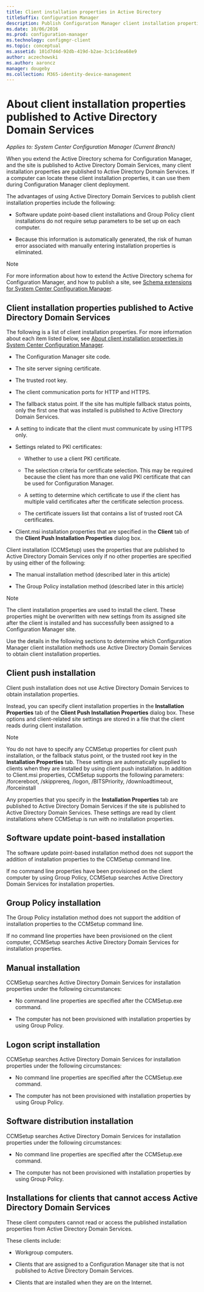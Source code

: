 ```yaml
---
title: Client installation properties in Active Directory
titleSuffix: Configuration Manager
description: Publish Configuration Manager client installation properties to Active Directory Domain Services.
ms.date: 10/06/2016
ms.prod: configuration-manager
ms.technology: configmgr-client
ms.topic: conceptual
ms.assetid: 101d7d4d-92db-419d-b2ae-3c1c1dea68e9
author: aczechowski
ms.author: aaroncz
manager: dougeby
ms.collection: M365-identity-device-management
---
```


# About client installation properties published to Active Directory Domain Services

*Applies to: System Center Configuration Manager (Current Branch)*

When you extend the Active Directory schema for Configuration Manager, and the site is published to Active Directory Domain Services, many client installation properties are published to Active Directory Domain Services. If a computer can locate these client installation properties, it can use them during Configuration Manager client deployment.  

 The advantages of using Active Directory Domain Services to publish client installation properties include the following:  

-   Software update point-based client installations and Group Policy client installations do not require setup parameters to be set up on each computer.  

-   Because this information is automatically generated, the risk of human error associated with manually entering installation properties is eliminated.  

> [!NOTE]  
>  For more information about how to extend the Active Directory schema for Configuration Manager, and how to publish a site, see [Schema extensions for System Center Configuration Manager](../../plan-design/network/schema-extensions.md).  

## Client installation properties published to Active Directory Domain Services  
The following is a list of client installation properties. For more information about each item listed below, see [About client installation properties in System Center Configuration Manager](../../../core/clients/deploy/about-client-installation-properties.md).  

- The Configuration Manager site code.  

- The site server signing certificate.  

- The trusted root key.  

- The client communication ports for HTTP and HTTPS.  

- The fallback status point. If the site has multiple fallback status points, only the first one that was installed is published to Active Directory Domain Services.  

- A setting to indicate that the client must communicate by using HTTPS only.  

- Settings related to PKI certificates:  

  -   Whether to use a client PKI certificate.  

  -   The selection criteria for certificate selection. This may be required because the client has more than one valid PKI certificate that can be used for Configuration Manager.  

  -   A setting to determine which certificate to use if the client has multiple valid certificates after the certificate selection process.  

  -   The certificate issuers list that contains a list of trusted root CA certificates.  

- Client.msi installation properties that are specified in the **Client** tab of the **Client Push Installation Properties** dialog box.

Client installation (CCMSetup) uses the properties that are published to Active Directory Domain Services only if no other properties are specified by using either of the following:  

-   The manual installation method (described later in this article)

-   The Group Policy installation method (described later in this article)

> [!NOTE]  
>  The client installation properties are used to install the client. These properties might be overwritten with new settings from its assigned site after the client is installed and has successfully been assigned to a Configuration Manager site.  

 Use the details in the following sections to determine which Configuration Manager client installation methods use Active Directory Domain Services to obtain client installation properties.  

## Client push installation  
 Client push installation does not use Active Directory Domain Services to obtain installation properties.  

 Instead, you can specify client installation properties in the **Installation Properties** tab of the **Client Push Installation Properties** dialog box. These options and client-related site settings are stored in a file that the client reads during client installation.  

> [!NOTE]  
>  You do not have to specify any CCMSetup properties for client push installation, or the fallback status point, or the trusted root key in the **Installation Properties** tab. These settings are automatically supplied to clients when they are installed by using client push installation.
In addition to Client.msi properties, CCMSetup supports the following parameters: /forcereboot, /skipprereq, /logon, /BITSPriority, /downloadtimeout, /forceinstall

 Any properties that you specify in the **Installation Properties** tab are published to Active Directory Domain Services if the site is published to Active Directory Domain Services. These settings are read by client installations where CCMSetup is run with no installation properties.  

## Software update point-based installation  
 The software update point-based installation method does not support the addition of installation properties to the CCMSetup command line.  

 If no command line properties have been provisioned on the client computer by using Group Policy, CCMSetup searches Active Directory Domain Services for installation properties.  

## Group Policy installation  
 The Group Policy installation method does not support the addition of installation properties to the CCMSetup command line.  

 If no command line properties have been provisioned on the client computer, CCMSetup searches Active Directory Domain Services for installation properties.  

## Manual installation  
 CCMSetup searches Active Directory Domain Services for installation properties under the following circumstances:  

-   No command line properties are specified after the CCMSetup.exe command.  

-   The computer has not been provisioned with installation properties by using Group Policy.  

## Logon script installation  
 CCMSetup searches Active Directory Domain Services for installation properties under the following circumstances:  

-   No command line properties are specified after the CCMSetup.exe command.  

-   The computer has not been provisioned with installation properties by using Group Policy.  

## Software distribution installation  
 CCMSetup searches Active Directory Domain Services for installation properties under the following circumstances:  

-   No command line properties are specified after the CCMSetup.exe command.  

-   The computer has not been provisioned with installation properties by using Group Policy.  

## Installations for clients that cannot access Active Directory Domain Services  
These client computers cannot read or access the published installation properties from Active Directory Domain Services.

 These clients include:  

-   Workgroup computers.  

-   Clients that are assigned to a Configuration Manager site that is not published to Active Directory Domain Services.  

-   Clients that are installed when they are on the Internet.  
